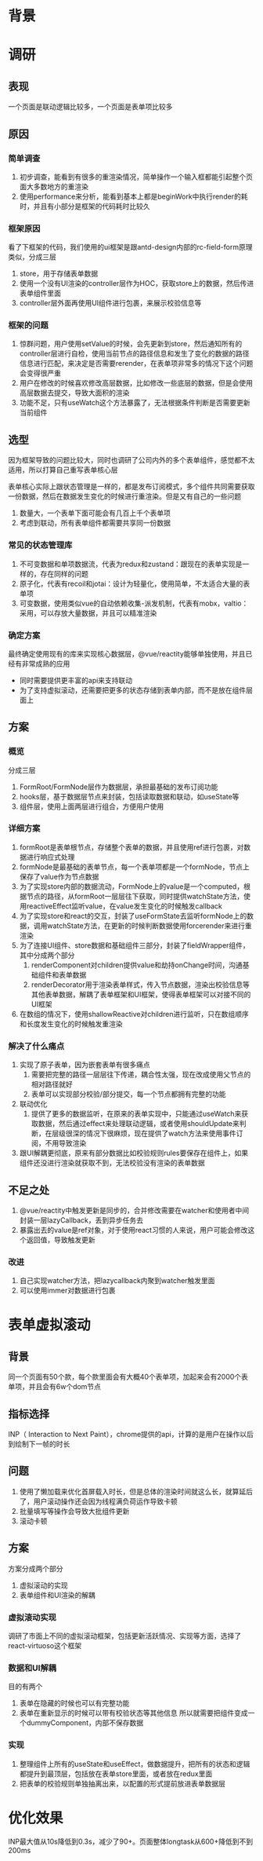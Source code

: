 # 背景
# 调研
## 表现
一个页面是联动逻辑比较多，一个页面是表单项比较多
## 原因
### 简单调查
1. 初步调查，能看到有很多的重渲染情况，简单操作一个输入框都能引起整个页面大多数地方的重渲染
2. 使用performance来分析，能看到基本上都是beginWork中执行render的耗时，并且有小部分是框架的代码耗时比较久
### 框架原因
看了下框架的代码，我们使用的ui框架是跟antd-design内部的rc-field-form原理类似，分成三层
1. store，用于存储表单数据
2. 使用一个没有UI渲染的controller层作为HOC，获取store上的数据，然后传进表单组件里面
3. controller层外面再使用UI组件进行包裹，来展示校验信息等
### 框架的问题
1. 惊群问题，用户使用setValue的时候，会先更新到store，然后通知所有的controller层进行自检，使用当前节点的路径信息和发生了变化的数据的路径信息进行匹配，来决定是否需要rerender，在表单项非常多的情况下这个问题会变得很严重
2. 用户在修改的时候喜欢修改高层数据，比如修改一些底层的数据，但是会使用高层数据去提交，导致大面积的渲染
3. 功能不足，只有useWatch这个方法暴露了，无法根据条件判断是否需要更新当前组件
## 选型
因为框架导致的问题比较大，同时也调研了公司内外的多个表单组件，感觉都不太适用，所以打算自己重写表单核心层

表单核心实际上跟状态管理是一样的，都是发布订阅模式，多个组件共同需要获取一份数据，然后在数据发生变化的时候进行重渲染。但是又有自己的一些问题
1. 数量大，一个表单下面可能会有几百上千个表单项
2. 考虑到联动，所有表单组件都需要共享同一份数据
### 常见的状态管理库
1. 不可变数据和单项数据流，代表为redux和zustand：跟现在的表单实现是一样的，存在同样的问题
2. 原子化，代表有recoil和jotai：设计为轻量化，使用简单，不太适合大量的表单项
3. 可变数据，使用类似vue的自动依赖收集-派发机制，代表有mobx，valtio：采用，可以存放大量数据，并且可以精准渲染
### 确定方案
最终确定使用现有的库来实现核心数据层，@vue/reactity能够单独使用，并且已经有非常成熟的应用
- 同时需要提供更丰富的api来支持联动
- 为了支持虚拟滚动，还需要把更多的状态存储到表单内部，而不是放在组件层面上
## 方案
### 概览
分成三层
1. FormRoot/FormNode层作为数据层，承担最基础的发布订阅功能
2. hooks层，基于数据层节点来封装，包括读取数据和联动，如useState等
3. 组件层，使用上面两层进行组合，方便用户使用
### 详细方案
1. formRoot是表单根节点，存储整个表单的数据，并且使用ref进行包裹，对数据进行响应式处理
2. formNode是最基础的表单节点，每一个表单项都是一个formNode，节点上保存了value作为节点数据
3. 为了实现store内部的数据流动，FormNode上的value是一个computed，根据节点的路径，从formRoot一层层往下获取，同时提供watchState方法，使用reactiveEffect监听value，在value发生变化的时候触发callback
4. 为了实现store和react的交互，封装了useFormState去监听formNode上的数据，调用watchState方法，在更新的时候判断数据使用forcerender来进行重渲染
5. 为了连接UI组件、store数据和基础组件三部分，封装了fieldWrapper组件，其中分成两个部分
    1. renderComponent对children提供value和劫持onChange时间，沟通基础组件和表单数据
    2. renderDecorator用于渲染表单样式，传入节点数据，渲染出校验信息等其他表单数据，解耦了表单框架和UI框架，使得表单框架可以对接不同的UI框架
6. 在数组的情况下，使用shallowReactive对children进行监听，只在数组顺序和长度发生变化的时候触发重渲染
### 解决了什么痛点
1. 实现了原子表单，因为嵌套表单有很多痛点
    1. 需要把完整的路径一层层往下传递，耦合性太强，现在改成使用父节点的相对路径就好
    2. 表单可以实现部分校验/部分提交，每一个节点都拥有完整的功能
2. 联动优化
    1. 提供了更多的数据监听，在原来的表单实现中，只能通过useWatch来获取数据，然后通过effect来处理联动逻辑，或者使用shouldUpdate来判断，在层级很深的情况下很麻烦，现在提供了watch方法来使用事件订阅，不用导致渲染
3. 跟UI解耦更彻底，原来有部分数据比如校验规则rules要保存在组件上，如果组件还没进行渲染就获取不到，无法校验没有渲染的表单数据
## 不足之处
1. @vue/reactity中触发更新是同步的，合并修改需要在watcher和使用者中间封装一层lazyCallback，丢到异步任务去
2. 暴露出去的value是ref对象，对于使用react习惯的人来说，用户可能会修改这个返回值，导致触发更新
### 改进
1. 自己实现watcher方法，把lazycallback内聚到watcher触发里面
2. 可以使用immer对数据进行包裹

# 表单虚拟滚动
## 背景
同一个页面有50个款，每个款里面会有大概40个表单项，加起来会有2000个表单项，并且会有6w个dom节点
## 指标选择
INP（ Interaction to Next Paint），chrome提供的api，计算的是用户在操作以后到绘制下一帧的时长
## 问题
1. 使用了懒加载来优化首屏载入时长，但是总体的渲染时间就这么长，就算延后了，用户滚动操作还会因为线程满负荷运作导致卡顿
2. 批量填写等操作会导致大批组件更新
3. 滚动卡顿
## 方案
方案分成两个部分
1. 虚拟滚动的实现
2. 表单组件和UI渲染的解耦
### 虚拟滚动实现
调研了市面上不同的虚拟滚动框架，包括更新活跃情况、实现等方面，选择了react-virtuoso这个框架
### 数据和UI解耦
目的有两个
1. 表单在隐藏的时候也可以有完整功能
2. 表单在重新显示的时候可以带有校验状态等其他信息
所以就需要把组件变成一个dummyComponent，内部不保存数据
### 实现
1. 整理组件上所有的useState和useEffect，做数据提升，把所有的状态和逻辑都提升到最顶层，包括放在表单store里面，或者放在redux里面
2. 把表单的校验规则单独抽离出来，以配置的形式提前放进表单数据层

# 优化效果
INP最大值从10s降低到0.3s，减少了90+。页面整体longtask从600+降低到不到200ms
  



